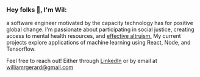 ### Hey folks 👋, I'm Wil: 

a software engineer motivated by the capacity technology has for positive global change. I'm passionate about participating in social justice, creating access to mental health resources, and [effective altruism.](https://www.effectivealtruism.org/) My current projects explore applications of machine learning using React, Node, and Tensorflow.

Feel free to reach out! Either through [LinkedIn](https://www.linkedin.com/in/wilgerard/) or by email at <williamrgerard@gmail.com>
